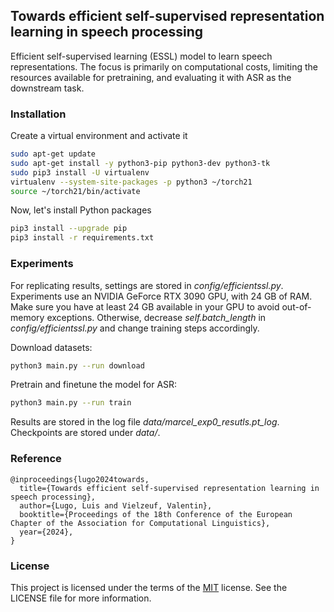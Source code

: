 ## Towards efficient self-supervised representation learning in speech processing

Efficient self-supervised learning (ESSL) model to learn speech representations. The focus is primarily on computational costs, limiting the resources available for pretraining, and evaluating it with ASR as the downstream task.

### Installation

Create a virtual environment and activate it
```bash
sudo apt-get update
sudo apt-get install -y python3-pip python3-dev python3-tk
sudo pip3 install -U virtualenv
virtualenv --system-site-packages -p python3 ~/torch21
source ~/torch21/bin/activate
```

Now, let's install Python packages
```bash
pip3 install --upgrade pip
pip3 install -r requirements.txt
```

### Experiments

For replicating results, settings are stored in _config/efficientssl.py_. Experiments use an NVIDIA GeForce RTX 3090 GPU, with 24 GB of RAM. Make sure you have at least 24 GB available in your GPU to avoid out-of-memory exceptions. Otherwise, decrease _self.batch_length_ in _config/efficientssl.py_ and change training steps accordingly.

Download datasets:
```bash
python3 main.py --run download
```
Pretrain and finetune the model for ASR:
```bash
python3 main.py --run train
```
Results are stored in the log file _data/marcel_exp0_resutls.pt_log_. Checkpoints are stored under _data/_. 

### Reference
```
@inproceedings{lugo2024towards,
  title={Towards efficient self-supervised representation learning in speech processing},
  author={Lugo, Luis and Vielzeuf, Valentin},
  booktitle={Proceedings of the 18th Conference of the European Chapter of the Association for Computational Linguistics},
  year={2024},
}
```

### License
This project is licensed under the terms of the [MIT](https://opensource.org/licenses/MIT) license. See the LICENSE file for more information.